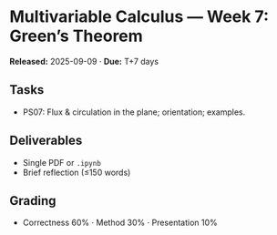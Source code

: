 # Multivariable Calculus — Week 7: Green’s Theorem
**Released:** 2025-09-09 · **Due:** T+7 days

## Tasks
- PS07: Flux & circulation in the plane; orientation; examples.

## Deliverables
- Single PDF or `.ipynb`
- Brief reflection (≤150 words)

## Grading
- Correctness 60% · Method 30% · Presentation 10%
